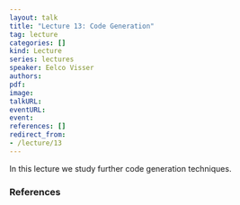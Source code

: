 ```yaml
---
layout: talk
title: "Lecture 13: Code Generation"
tag: lecture
categories: []
kind: Lecture
series: lectures
speaker: Eelco Visser
authors:
pdf:
image:
talkURL:
eventURL:
event:
references: []
redirect_from:
- /lecture/13
---
```


In this lecture we study further code generation techniques.

### References
